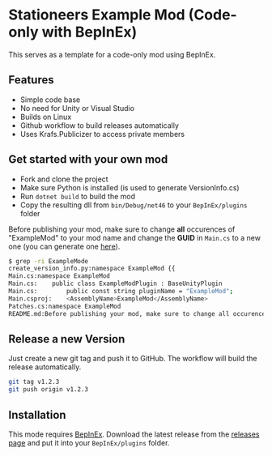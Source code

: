 # Stationeers Example Mod (Code-only with BepInEx)

This serves as a template for a code-only mod using BepInEx.

## Features

- Simple code base
- No need for Unity or Visual Studio
- Builds on Linux
- Github workflow to build releases automatically
- Uses Krafs.Publicizer to access private members

## Get started with your own mod

- Fork and clone the project
- Make sure Python is installed (is used to generate VersionInfo.cs)
- Run `dotnet build` to build the mod
- Copy the resulting dll from `bin/Debug/net46` to your `BepInEx/plugins` folder

Before publishing your mod, make sure to change **all** occurences of "ExampleMod" to your mod name and change the **GUID** in `Main.cs` to a new one (you can generate one [here](https://www.guidgen.com/)).

```bash
$ grep -ri ExampleMode
create_version_info.py:namespace ExampleMod {{
Main.cs:namespace ExampleMod
Main.cs:    public class ExampleModPlugin : BaseUnityPlugin
Main.cs:        public const string pluginName = "ExampleMod";
Main.csproj:    <AssemblyName>ExampleMod</AssemblyName>
Patches.cs:namespace ExampleMod
README.md:Before publishing your mod, make sure to change all occurences of "ExampleMod" to your mod name.
```


## Release a new Version

Just create a new git tag and push it to GitHub. The workflow will build the release automatically.

```bash
git tag v1.2.3
git push origin v1.2.3
```

## Installation

This mode requires [BepInEx](https://github.com/BepInEx/BepInEx).
Download the latest release from the [releases page](https://github.com/aproposmath/stationeers-example-mod/releases) and put it into your `BepInEx/plugins` folder.

